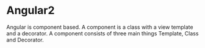 # Angular2

Angular is component based. 
A component is a class with a view template and a decorator. A component consists of three main things Template, Class and Decorator.

